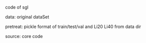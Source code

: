 code of sgl


data: original dataSet

pretreat: pickle format of train/test/val and Li20 Li40 from data dir

source: core code
